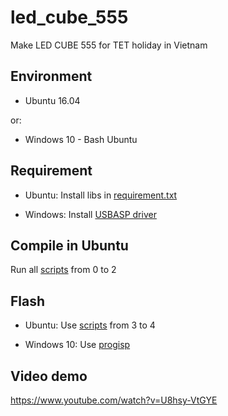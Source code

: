 # led_cube_555
Make LED CUBE 555 for TET holiday in Vietnam

## Environment

* Ubuntu 16.04

or:

* Windows 10 - Bash Ubuntu

## Requirement

* Ubuntu: Install libs in [requirement.txt](SourceCode/scripts/requirement.txt)

* Windows: Install [USBASP driver](Tools/usbasp-windriver.2011-05-28.zip)

## Compile in Ubuntu

Run all [scripts](SourceCode/scripts/) from 0 to 2

## Flash

* Ubuntu: Use [scripts](SourceCode/scripts/) from 3 to 4

* Windows 10: Use [progisp](Tools/progisp1.72.zip)

## Video demo

https://www.youtube.com/watch?v=U8hsy-VtGYE
